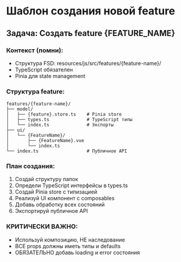 # Шаблон создания новой feature

## Задача: Создать feature {FEATURE_NAME}

### Контекст (помни):
- Структура FSD: resources/js/src/features/{feature-name}/
- TypeScript обязателен
- Pinia для state management

### Структура feature:
```
features/{feature-name}/
├── model/
│   ├── {feature}.store.ts    # Pinia store
│   ├── types.ts              # TypeScript типы
│   └── index.ts              # Экспорты
├── ui/
│   └── {FeatureName}/
│       ├── {FeatureName}.vue
│       └── index.ts
└── index.ts                  # Публичное API
```

### План создания:
1. Создай структуру папок
2. Определи TypeScript интерфейсы в types.ts
3. Создай Pinia store с типизацией
4. Реализуй UI компонент с composables
5. Добавь обработку всех состояний
6. Экспортируй публичное API

### КРИТИЧЕСКИ ВАЖНО:
- Используй композицию, НЕ наследование
- ВСЕ props должны иметь типы и defaults
- ОБЯЗАТЕЛЬНО добавь loading и error состояния